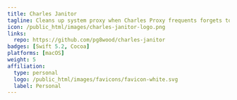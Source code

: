 ```yaml
---
title: Charles Janitor
tagline: Cleans up system proxy when Charles Proxy frequents forgets to do it for you.
icon: /public_html/images/charles-janitor-logo.png
links:
  repo: https://github.com/pg8wood/charles-janitor
badges: [Swift 5.2, Cocoa]
platforms: [macOS]
weight: 5
affiliation:
  type: personal
  logo: /public_html/images/favicons/favicon-white.svg
  label: Personal
---
```

